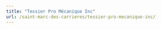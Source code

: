 ```yaml
---
title: "Tessier Pro Mécanique Inc"
url: /saint-marc-des-carrieres/tessier-pro-mecanique-inc/
---
```

